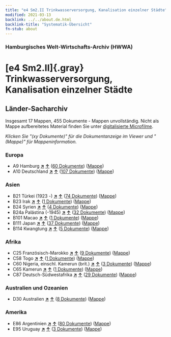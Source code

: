 ```yaml
---
title: "e4 Sm2.II Trinkwasserversorgung, Kanalisation einzelner Städte"
modified: 2021-03-13
backlink: ../../about.de.html
backlink-title: "Systematik-Übersicht"
fn-stub: about
---
```


### Hamburgisches Welt-Wirtschafts-Archiv (HWWA)

# [e4 Sm2.II]{.gray}&#8201; Trinkwasserversorgung, Kanalisation einzelner Städte&#160; 







## Länder-Sacharchiv




Insgesamt 17 Mappen, 455 Dokumente - Mappen unvollständig.
Nicht als Mappe aufbereitetes Material finden Sie unter [digitalisierte Microfilme](/film/h1_sh.de.html).

_Klicken Sie "(xy Dokumente)" für die Dokumentanzeige im Viewer und "(Mappe)" für Mappeninformation._




### Europa

- A9 Hamburg [**&nearr;**](../../../geo/i/140905/about.de.html "Hamburg (alle Mappen)") [**&uarr;**](../../../geo/about.de.html#A9 "Ländersystematik") (<a href="https://pm20.zbw.eu/iiifview/folder/sh/140905,144269" title="über: Hamburg : Trinkwasserversorgung, Kanalisation einzelner Städte" target="_blank">60 Dokumente</a>) ([Mappe](../../../../folder/sh/1409xx/140905/1442xx/144269/about.de.html))
- A10 Deutschland [**&nearr;**](../../../geo/i/126128/about.de.html "Deutschland (alle Mappen)") [**&uarr;**](../../../geo/about.de.html#A10 "Ländersystematik") (<a href="https://pm20.zbw.eu/iiifview/folder/sh/126128,144269" title="über: Deutschland : Trinkwasserversorgung, Kanalisation einzelner Städte" target="_blank">107 Dokumente</a>) ([Mappe](../../../../folder/sh/1261xx/126128/1442xx/144269/about.de.html))

### Asien

- B21 Türkei (1923 -) [**&nearr;**](../../../geo/i/141111/about.de.html "Türkei (1923 -) (alle Mappen)") [**&uarr;**](../../../geo/about.de.html#B21 "Ländersystematik") (<a href="https://pm20.zbw.eu/iiifview/folder/sh/141111,144269" title="über: Türkei (1923 -) : Trinkwasserversorgung, Kanalisation einzelner Städte" target="_blank">74 Dokumente</a>) ([Mappe](../../../../folder/sh/1411xx/141111/1442xx/144269/about.de.html))
- B23 Irak [**&nearr;**](../../../geo/i/141113/about.de.html "Irak (alle Mappen)") [**&uarr;**](../../../geo/about.de.html#B23 "Ländersystematik") (<a href="https://pm20.zbw.eu/iiifview/folder/sh/141113,144269" title="über: Irak : Trinkwasserversorgung, Kanalisation einzelner Städte" target="_blank">1 Dokumente</a>) ([Mappe](../../../../folder/sh/1411xx/141113/1442xx/144269/about.de.html))
- B24 Syrien [**&nearr;**](../../../geo/i/141114/about.de.html "Syrien (alle Mappen)") [**&uarr;**](../../../geo/about.de.html#B24 "Ländersystematik") (<a href="https://pm20.zbw.eu/iiifview/folder/sh/141114,144269" title="über: Syrien : Trinkwasserversorgung, Kanalisation einzelner Städte" target="_blank">4 Dokumente</a>) ([Mappe](../../../../folder/sh/1411xx/141114/1442xx/144269/about.de.html))
- B24a Palästina (-1945) [**&nearr;**](../../../geo/i/141115/about.de.html "Palästina (-1945) (alle Mappen)") [**&uarr;**](../../../geo/about.de.html#B24a "Ländersystematik") (<a href="https://pm20.zbw.eu/iiifview/folder/sh/141115,144269" title="über: Palästina (-1945) : Trinkwasserversorgung, Kanalisation einzelner Städte" target="_blank">32 Dokumente</a>) ([Mappe](../../../../folder/sh/1411xx/141115/1442xx/144269/about.de.html))
- B101 Macao [**&nearr;**](../../../geo/i/141267/about.de.html "Macao (alle Mappen)") [**&uarr;**](../../../geo/about.de.html#B101 "Ländersystematik") (<a href="https://pm20.zbw.eu/iiifview/folder/sh/141267,144269" title="über: Macao : Trinkwasserversorgung, Kanalisation einzelner Städte" target="_blank">1 Dokumente</a>) ([Mappe](../../../../folder/sh/1412xx/141267/1442xx/144269/about.de.html))
- B111 Japan [**&nearr;**](../../../geo/i/141272/about.de.html "Japan (alle Mappen)") [**&uarr;**](../../../geo/about.de.html#B111 "Ländersystematik") (<a href="https://pm20.zbw.eu/iiifview/folder/sh/141272,144269" title="über: Japan : Trinkwasserversorgung, Kanalisation einzelner Städte" target="_blank">37 Dokumente</a>) ([Mappe](../../../../folder/sh/1412xx/141272/1442xx/144269/about.de.html))
- B114 Kwangtung [**&nearr;**](../../../geo/i/141275/about.de.html "Kwangtung (alle Mappen)") [**&uarr;**](../../../geo/about.de.html#B114 "Ländersystematik") (<a href="https://pm20.zbw.eu/iiifview/folder/sh/141275,144269" title="über: Kwangtung : Trinkwasserversorgung, Kanalisation einzelner Städte" target="_blank">5 Dokumente</a>) ([Mappe](../../../../folder/sh/1412xx/141275/1442xx/144269/about.de.html))

### Afrika

- C25 Französisch-Marokko [**&nearr;**](../../../geo/i/141358/about.de.html "Französisch-Marokko (alle Mappen)") [**&uarr;**](../../../geo/about.de.html#C25 "Ländersystematik") (<a href="https://pm20.zbw.eu/iiifview/folder/sh/141358,144269" title="über: Französisch-Marokko : Trinkwasserversorgung, Kanalisation einzelner Städte" target="_blank">9 Dokumente</a>) ([Mappe](../../../../folder/sh/1413xx/141358/1442xx/144269/about.de.html))
- C58 Togo [**&nearr;**](../../../geo/i/141408/about.de.html "Togo (alle Mappen)") [**&uarr;**](../../../geo/about.de.html#C58 "Ländersystematik") (<a href="https://pm20.zbw.eu/iiifview/folder/sh/141408,144269" title="über: Togo : Trinkwasserversorgung, Kanalisation einzelner Städte" target="_blank">1 Dokumente</a>) ([Mappe](../../../../folder/sh/1414xx/141408/1442xx/144269/about.de.html))
- C60 Nigeria, einschl. Kamerun (brit.) [**&nearr;**](../../../geo/i/141409/about.de.html "Nigeria, einschl. Kamerun (brit.) (alle Mappen)") [**&uarr;**](../../../geo/about.de.html#C60 "Ländersystematik") (<a href="https://pm20.zbw.eu/iiifview/folder/sh/141409,144269" title="über: Nigeria, einschl. Kamerun (brit.) : Trinkwasserversorgung, Kanalisation einzelner Städte" target="_blank">3 Dokumente</a>) ([Mappe](../../../../folder/sh/1414xx/141409/1442xx/144269/about.de.html))
- C65 Kamerun [**&nearr;**](../../../geo/i/141410/about.de.html "Kamerun (alle Mappen)") [**&uarr;**](../../../geo/about.de.html#C65 "Ländersystematik") (<a href="https://pm20.zbw.eu/iiifview/folder/sh/141410,144269" title="über: Kamerun : Trinkwasserversorgung, Kanalisation einzelner Städte" target="_blank">1 Dokumente</a>) ([Mappe](../../../../folder/sh/1414xx/141410/1442xx/144269/about.de.html))
- C87 Deutsch-Südwestafrika [**&nearr;**](../../../geo/i/141450/about.de.html "Deutsch-Südwestafrika (alle Mappen)") [**&uarr;**](../../../geo/about.de.html#C87 "Ländersystematik") (<a href="https://pm20.zbw.eu/iiifview/folder/sh/141450,144269" title="über: Deutsch-Südwestafrika : Trinkwasserversorgung, Kanalisation einzelner Städte" target="_blank">29 Dokumente</a>) ([Mappe](../../../../folder/sh/1414xx/141450/1442xx/144269/about.de.html))

### Australien und Ozeanien

- D30 Australien [**&nearr;**](../../../geo/i/141621/about.de.html "Australien (alle Mappen)") [**&uarr;**](../../../geo/about.de.html#D30 "Ländersystematik") (<a href="https://pm20.zbw.eu/iiifview/folder/sh/141621,144269" title="über: Australien : Trinkwasserversorgung, Kanalisation einzelner Städte" target="_blank">8 Dokumente</a>) ([Mappe](../../../../folder/sh/1416xx/141621/1442xx/144269/about.de.html))

### Amerika

- E86 Argentinien [**&nearr;**](../../../geo/i/141692/about.de.html "Argentinien (alle Mappen)") [**&uarr;**](../../../geo/about.de.html#E86 "Ländersystematik") (<a href="https://pm20.zbw.eu/iiifview/folder/sh/141692,144269" title="über: Argentinien : Trinkwasserversorgung, Kanalisation einzelner Städte" target="_blank">80 Dokumente</a>) ([Mappe](../../../../folder/sh/1416xx/141692/1442xx/144269/about.de.html))
- E95 Uruguay [**&nearr;**](../../../geo/i/141695/about.de.html "Uruguay (alle Mappen)") [**&uarr;**](../../../geo/about.de.html#E95 "Ländersystematik") (<a href="https://pm20.zbw.eu/iiifview/folder/sh/141695,144269" title="über: Uruguay : Trinkwasserversorgung, Kanalisation einzelner Städte" target="_blank">3 Dokumente</a>) ([Mappe](../../../../folder/sh/1416xx/141695/1442xx/144269/about.de.html))








